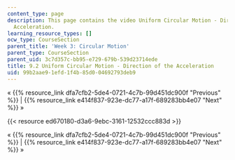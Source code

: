 ```yaml
---
content_type: page
description: This page contains the video Uniform Circular Motion - Direction of the
  Acceleration.
learning_resource_types: []
ocw_type: CourseSection
parent_title: 'Week 3: Circular Motion'
parent_type: CourseSection
parent_uid: 3c7d357c-bb95-e729-679b-539d23714ede
title: 9.2 Uniform Circular Motion - Direction of the Acceleration
uid: 99b2aae9-1efd-1f4b-85d0-04692793deb9
---
```


« {{% resource_link dfa7cfb2-5de4-0721-4c7b-99d451dc900f "Previous" %}} | {{% resource_link e414f837-923e-dc77-a17f-689283bb4e07 "Next" %}} »

{{< resource ed670180-d3a6-9ebc-3161-12532ccc883d >}}

« {{% resource_link dfa7cfb2-5de4-0721-4c7b-99d451dc900f "Previous" %}} | {{% resource_link e414f837-923e-dc77-a17f-689283bb4e07 "Next" %}} »